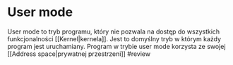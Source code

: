 # User mode
User mode to tryb programu, który nie pozwala na dostęp do wszystkich funkcjonalności [[Kernel|kernela]]. Jest to domyślny tryb w którym każdy program jest uruchamiany. Program w trybie user mode korzysta ze swojej [[Address space|prywatnej przestrzeni]]
#review